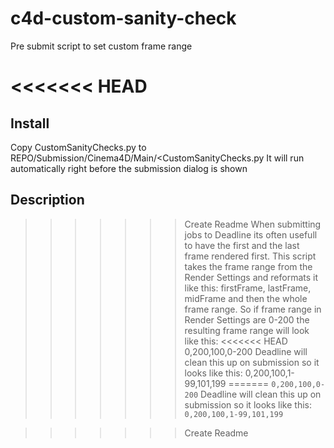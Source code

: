 # c4d-custom-sanity-check
Pre submit script to set custom frame range

<<<<<<< HEAD
=======
## Install
Copy CustomSanityChecks.py to REPO/Submission/Cinema4D/Main/<CustomSanityChecks.py
It will run automatically right before the submission dialog is shown

## Description
>>>>>>> Create Readme
When submitting jobs to Deadline its often usefull to have the first and the last frame rendered first.
This script takes the frame range from the Render Settings and reformats it like this:
firstFrame, lastFrame, midFrame and then the whole frame range.
So if frame range in Render Settings are 0-200 the resulting frame range will look like this:
<<<<<<< HEAD
0,200,100,0-200
Deadline will clean this up on submission so it looks like this:
0,200,100,1-99,101,199
=======
`0,200,100,0-200`
Deadline will clean this up on submission so it looks like this:
`0,200,100,1-99,101,199`

>>>>>>> Create Readme
